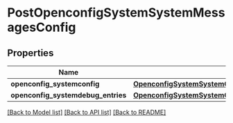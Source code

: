 # PostOpenconfigSystemSystemMessagesConfig

## Properties
Name | Type | Description | Notes
------------ | ------------- | ------------- | -------------
**openconfig_systemconfig** | [**OpenconfigSystemSystemOpenconfigsystemsystemMessagesConfig**](OpenconfigSystemSystemOpenconfigsystemsystemMessagesConfig.md) |  | [optional] 
**openconfig_systemdebug_entries** | [**OpenconfigSystemSystemOpenconfigsystemsystemMessagesDebugentries**](OpenconfigSystemSystemOpenconfigsystemsystemMessagesDebugentries.md) |  | [optional] 

[[Back to Model list]](../README.md#documentation-for-models) [[Back to API list]](../README.md#documentation-for-api-endpoints) [[Back to README]](../README.md)


